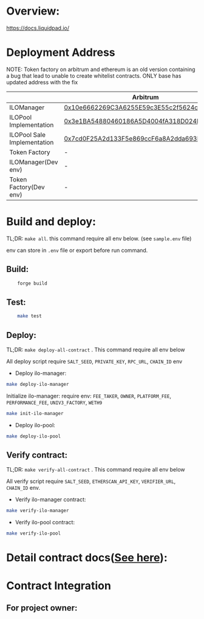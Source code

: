 # Overview:
https://docs.liquidpad.io/

# Deployment Address

NOTE: Token factory on arbitrum and ethereum is an old version containing a bug that lead to unable to create whitelist contracts. ONLY base has updated address with the fix

| | Arbitrum | Base | Ethereum |
|--- |--- |--- |--- |
| ILOManager | [0x10e6662269C3A6255E59c3E55c2f5624c7B983c5](https://arbiscan.io/address/0x10e6662269C3A6255E59c3E55c2f5624c7B983c5) | [0x10e6662269C3A6255E59c3E55c2f5624c7B983c5](https://basescan.org/address/0x10e6662269C3A6255E59c3E55c2f5624c7B983c5) | [0x10e6662269C3A6255E59c3E55c2f5624c7B983c5](https://etherscan.io/address/0x10e6662269C3A6255E59c3E55c2f5624c7B983c5) |
| ILOPool Implementation | [0x3e1BA54880460186A5D4004fA318D024Df116709](https://arbiscan.io/address/0x3e1BA54880460186A5D4004fA318D024Df116709) | [0x3e1BA54880460186A5D4004fA318D024Df116709](https://basescan.org/address/0x3e1BA54880460186A5D4004fA318D024Df116709) | [0x3e1BA54880460186A5D4004fA318D024Df116709](https://etherscan.io/address/0x3e1BA54880460186A5D4004fA318D024Df116709) |
| ILOPool Sale Implementation | [0x7cd0F25A2d133F5e869ccF6a8A2dda693BecF15A](https://arbiscan.io/address/0x7cd0F25A2d133F5e869ccF6a8A2dda693BecF15A) | [0x7cd0F25A2d133F5e869ccF6a8A2dda693BecF15A](https://basescan.org/address/0x7cd0F25A2d133F5e869ccF6a8A2dda693BecF15A) | [0x7cd0F25A2d133F5e869ccF6a8A2dda693BecF15A](https://etherscan.io/address/0x7cd0F25A2d133F5e869ccF6a8A2dda693BecF15A) |
| Token Factory | - | [0xcc5FC66BD5d04cdE582449104acd91B904B0ee79](https://basescan.org/address/0xcc5FC66BD5d04cdE582449104acd91B904B0ee79) | - |
| ILOManager(Dev env) | - | [0x53D7AfC47A7DdA30605EA3907201f19f851a660D](https://basescan.org/address/0x53D7AfC47A7DdA30605EA3907201f19f851a660D) | - |
| Token Factory(Dev env) | - | [0x743fb0414B0862c501dDB4c559432C3FA7593281](https://basescan.org/address/0x743fb0414B0862c501dDB4c559432C3FA7593281) | - |

# Build and deploy:

TL;DR: `make all`. this command require all env below. (see `sample.env` file)

env can store in `.env` file or export before run command.

## Build:
```bash
    forge build
```
## Test:
```bash
    make test
```

## Deploy:

TL;DR: `make deploy-all-contract` . This command require all env below

All deploy script require `SALT_SEED`, `PRIVATE_KEY`, `RPC_URL`, `CHAIN_ID` env

- Deploy ilo-manager: 
```bash
make deploy-ilo-manager
```

Initialize ilo-manager:
require env: `FEE_TAKER`, `OWNER`, `PLATFORM_FEE`, `PERFORMANCE_FEE`, `UNIV3_FACTORY`, `WETH9`
```bash
make init-ilo-manager
```

- Deploy ilo-pool: 
```bash
make deploy-ilo-pool
```

## Verify contract:

TL;DR: `make verify-all-contract` . This command require all env below

All verify script require `SALT_SEED`, `ETHERSCAN_API_KEY`, `VERIFIER_URL`, `CHAIN_ID` env.

- Verify ilo-manager contract:
```bash
make verify-ilo-manager
```
- Verify ilo-pool contract:
```bash
make verify-ilo-pool
```



# Detail contract docs([See here](docs/src/SUMMARY.md)):

# Contract Integration

## For project owner:
